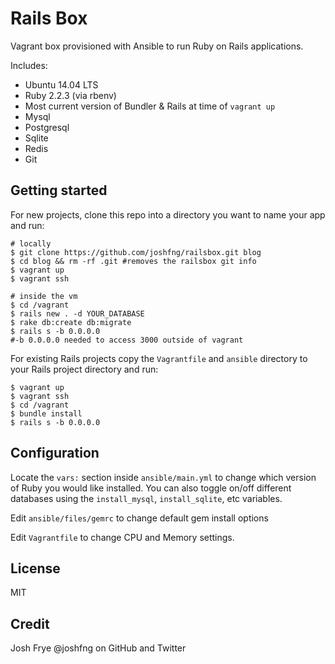 # Rails Box

Vagrant box provisioned with Ansible to run Ruby on Rails applications.

Includes:
 - Ubuntu 14.04 LTS
 - Ruby 2.2.3 (via rbenv)
 - Most current version of Bundler & Rails at time of `vagrant up`
 - Mysql
 - Postgresql
 - Sqlite
 - Redis
 - Git

## Getting started

For new projects, clone this repo into a directory you want to name your app and run:
```
# locally
$ git clone https://github.com/joshfng/railsbox.git blog
$ cd blog && rm -rf .git #removes the railsbox git info
$ vagrant up
$ vagrant ssh

# inside the vm
$ cd /vagrant
$ rails new . -d YOUR_DATABASE
$ rake db:create db:migrate
$ rails s -b 0.0.0.0
#-b 0.0.0.0 needed to access 3000 outside of vagrant
```

For existing Rails projects copy the `Vagrantfile` and `ansible` directory to your Rails project directory and run:

```
$ vagrant up
$ vagrant ssh
$ cd /vagrant
$ bundle install
$ rails s -b 0.0.0.0
```

## Configuration

Locate the `vars:` section inside `ansible/main.yml` to change which version of Ruby you would like installed. You can also toggle on/off different databases using the `install_mysql`, `install_sqlite`, etc variables.

Edit `ansible/files/gemrc` to change default gem install options

Edit `Vagrantfile` to change CPU and Memory settings.

## License

MIT

## Credit

Josh Frye @joshfng on GitHub and Twitter
